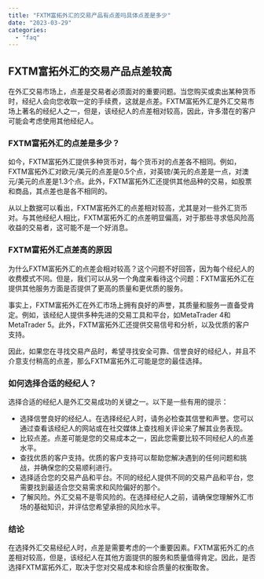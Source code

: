 ```yaml
---
title: "FXTM富拓外汇的交易产品有点差吗具体点差是多少"
date: "2023-03-29"
categories: 
  - "faq"
---
```


## FXTM富拓外汇的交易产品点差较高

在外汇交易市场上，点差是交易者必须面对的重要问题。当您购买或卖出某种货币时，经纪人会向您收取一定的手续费，这就是点差。FXTM富拓外汇是外汇交易市场上著名的经纪人之一，但是，该经纪人的点差相对较高，因此，许多潜在的客户可能会考虑使用其他经纪人。

### FXTM富拓外汇的点差是多少？

如今，FXTM富拓外汇提供多种货币对，每个货币对的点差各不相同。例如，FXTM富拓外汇对欧元/美元的点差是0.5个点，对英镑/美元的点差是一点，对澳元/美元的点差是1.3个点。此外，FXTM富拓外汇还提供其他品种的交易，如股票和商品，其点差也是各不相同的。

从以上数据可以看出，FXTM富拓外汇的点差相对较高，尤其是对一些外汇货币对。与其他经纪人相比，FXTM富拓外汇的点差明显偏高，对于那些寻求低风险高收益的交易者，这可能不是一个好消息。

### FXTM富拓外汇点差高的原因

为什么FXTM富拓外汇的点差会相对较高？这个问题不好回答，因为每个经纪人的收费模式不同。但是，我们可以从另一个角度来看待这个问题：FXTM富拓外汇在提供其他服务方面是否提供了更高的质量和更优质的服务。

事实上，FXTM富拓外汇在外汇市场上拥有良好的声誉，其质量和服务一直备受肯定。例如，该经纪人提供多种先进的交易工具和平台，如MetaTrader 4和MetaTrader 5。此外，FXTM富拓外汇还提供交易信号和分析，以及优质的客户支持。

因此，如果您在寻找交易产品时，希望寻找安全可靠、信誉良好的经纪人，并且不介意支付稍高的点差，那么FXTM富拓外汇可能是您的最佳选择。

### 如何选择合适的经纪人？

选择合适的经纪人是外汇交易成功的关键之一。以下是一些有用的提示：

- 选择信誉良好的经纪人。在选择经纪人时，请务必检查其信誉和声誉。您可以通过查看该经纪人的网站或在社交媒体上查找相关评论来了解其业务表现。
- 比较点差。点差可能是您的交易成本之一，因此您需要比较不同经纪人的点差水平。
- 查找优质的客户支持。优质的客户支持可以帮助您解决遇到的任何问题和挑战，并确保您的交易顺利进行。
- 选择适合您的交易产品和平台。不同的经纪人提供不同的交易产品和平台，您需要找到最适合您交易需求和风险偏好的那个。
- 了解风险。外汇交易不是零风险的。在选择经纪人之前，请确保您理解外汇市场的基础知识，并评估您希望承担的风险水平。

### 结论

在选择外汇交易经纪人时，点差是需要考虑的一个重要因素。FXTM富拓外汇的点差相对较高，但是，该经纪人在其他方面提供的服务和质量值得肯定。因此，是否选择FXTM富拓外汇，取决于您对交易成本和综合质量的权衡取舍。
